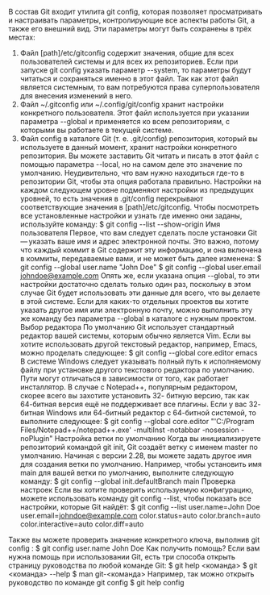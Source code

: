 В состав Git входит утилита git config, которая позволяет просматривать и настраивать параметры, контролирующие все аспекты работы Git, а также его внешний вид. Эти параметры могут быть сохранены в трёх местах: 
1. Файл [path]/etc/gitconfig содержит значения, общие для всех пользователей системы и для всех их репозиториев. Если при запуске git config указать параметр --system, то параметры будут читаться и сохраняться именно в этот файл. Так как этот файл является системным, то вам потребуются права суперпользователя для внесения изменений в него. 
2. Файл ~/.gitconfig или ~/.config/git/config хранит настройки конкретного пользователя. Этот файл используется при указании параметра --global и применяется ко всем репозиториям, с которыми вы работаете в текущей системе.
3. Файл config в каталоге Git (т. е. .git/config) репозитория, который вы используете в данный момент, хранит настройки конкретного репозитория. Вы можете заставить Git читать и писать в этот файл с помощью параметра --local, но на самом деле это значение по умолчанию. Неудивительно, что вам нужно находиться где-то в репозитории Git, чтобы эта опция работала правильно.
Настройки на каждом следующем уровне подменяют настройки из предыдущих уровней, то есть значения в .git/config перекрывают соответствующие значения в [path]/etc/gitconfig.
Чтобы посмотреть все установленные настройки и узнать где именно они заданы, используйте команду:
	$ git config --list --show-origin
			Имя пользователя
Первое, что вам следует сделать после установки Git — указать ваше имя и адрес электронной почты. Это важно, потому что каждый коммит в Git содержит эту информацию, и она включена в коммиты, передаваемые вами, и не может быть далее изменена:
	$ git config --global user.name "John Doe"
	$ git config --global user.email johndoe@example.com
Опять же, если указана опция --global, то эти настройки достаточно сделать только один раз, поскольку в этом случае Git будет использовать эти данные для всего, что вы делаете в этой системе. Если для каких-то отдельных проектов вы хотите указать другое имя или электронную почту, можно выполнить эту же команду без параметра --global в каталоге с нужным проектом.
		   Выбор редактора
По умолчанию Git использует стандартный редактор вашей системы, которым обычно является Vim. Если вы хотите использовать другой текстовый редактор, например, Emacs, можно проделать следующее: 
	$ git config --global core.editor emacs
В системе Windows следует указывать полный путь к исполняемому файлу при установке другого текстового редактора по умолчанию. Пути могут отличаться в зависимости от того, как работает инсталлятор. 
В случае с Notepad++, популярным редактором, скорее всего вы захотите установить 32- битную версию, так как 64-битная версия ещё не поддерживает все плагины. Если у вас 32- битная Windows или 64-битный редактор с 64-битной системой, то выполните следующее: 
	$ git config --global core.editor "'C:/Program Files/Notepad++/notepad++.exe' -multiInst -notabbar -nosession -noPlugin"
			Настройка ветки по умолчанию
Когда вы инициализируете репозиторий командой git init, Git создаёт ветку с именем master по умолчанию. Начиная с версии 2.28, вы можете задать другое имя для создания ветки по умолчанию. Например, чтобы установить имя main для вашей ветки по умолчанию, выполните следующую команду:
	$ git config --global init.defaultBranch main
			Проверка настроек
Если вы хотите проверить используемую конфигурацию, можете использовать команду git config --list, чтобы показать все настройки, которые Git найдёт:
$ git config --list 
user.name=John Doe
user.email=johndoe@example.com 
color.status=auto 
color.branch=auto
color.interactive=auto
color.diff=auto

Также вы можете проверить значение конкретного ключа, выполнив git config : 
$ git config user.name
John Doe
			Как получить помощь?
Если вам нужна помощь при использовании Git, есть три способа открыть страницу руководства по любой команде Git:
$ git help <команда> 
$ git <команда> --help 
$ man git-<команда>
Например, так можно открыть руководство по команде
git config $ git help config


